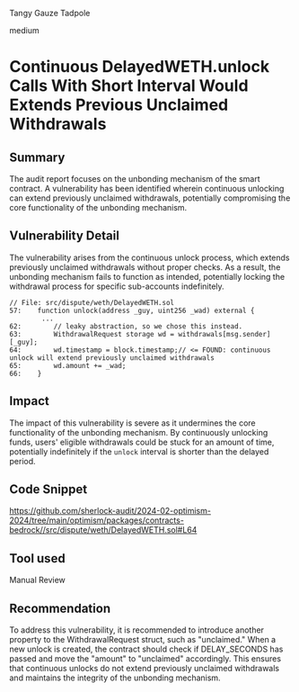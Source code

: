 Tangy Gauze Tadpole

medium

# Continuous DelayedWETH.unlock Calls With Short Interval Would Extends Previous Unclaimed Withdrawals

## Summary

The audit report focuses on the unbonding mechanism of the smart contract. A vulnerability has been identified wherein continuous unlocking can extend previously unclaimed withdrawals, potentially compromising the core functionality of the unbonding mechanism.

## Vulnerability Detail

The vulnerability arises from the continuous unlock process, which extends previously unclaimed withdrawals without proper checks. As a result, the unbonding mechanism fails to function as intended, potentially locking the withdrawal process for specific sub-accounts indefinitely.

```solidity
// File: src/dispute/weth/DelayedWETH.sol
57:    function unlock(address _guy, uint256 _wad) external {
        ...
62:        // leaky abstraction, so we chose this instead.
63:        WithdrawalRequest storage wd = withdrawals[msg.sender][_guy];
64:        wd.timestamp = block.timestamp;// <= FOUND: continuous unlock will extend previously unclaimed withdrawals
65:        wd.amount += _wad;
66:    }
```

## Impact

The impact of this vulnerability is severe as it undermines the core functionality of the unbonding mechanism. By continuously unlocking funds, users' eligible withdrawals could be stuck for an amount of time, potentially indefinitely if the `unlock` interval is shorter than the delayed period.

## Code Snippet

https://github.com/sherlock-audit/2024-02-optimism-2024/tree/main/optimism/packages/contracts-bedrock//src/dispute/weth/DelayedWETH.sol#L64

## Tool used

Manual Review

## Recommendation

To address this vulnerability, it is recommended to introduce another property to the WithdrawalRequest struct, such as "unclaimed." When a new unlock is created, the contract should check if DELAY_SECONDS has passed and move the "amount" to "unclaimed" accordingly. This ensures that continuous unlocks do not extend previously unclaimed withdrawals and maintains the integrity of the unbonding mechanism.